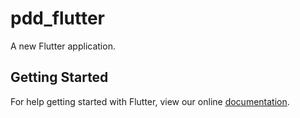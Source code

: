 # pdd_flutter

A new Flutter application.

## Getting Started

For help getting started with Flutter, view our online
[documentation](https://flutter.io/).
